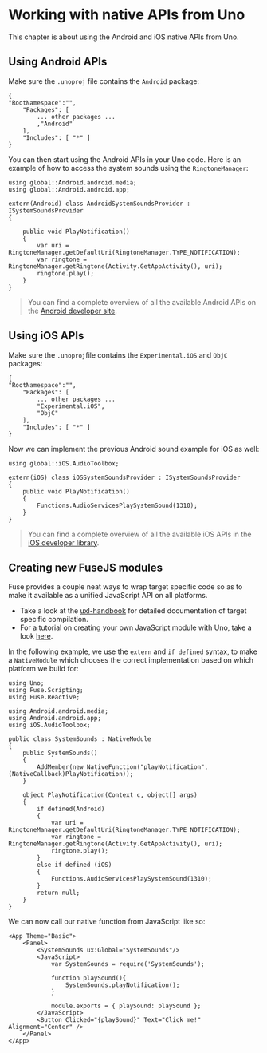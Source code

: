 # Working with native APIs from Uno

This chapter is about using the Android and iOS native APIs from Uno.

## Using Android APIs

Make sure the `.unoproj` file contains the `Android` package:

```
{
"RootNamespace":"",
	"Packages": [
		... other packages ...
		,"Android"
	],
	"Includes": [ "*" ]
}
```

You can then start using the Android APIs in your Uno code.
Here is an example of how to access the system sounds using the `RingtoneManager`:

```
using global::Android.android.media;
using global::Android.android.app;

extern(Android) class AndroidSystemSoundsProvider : ISystemSoundsProvider
{

	public void PlayNotification()
	{
		var uri = RingtoneManager.getDefaultUri(RingtoneManager.TYPE_NOTIFICATION);
		var ringtone = RingtoneManager.getRingtone(Activity.GetAppActivity(), uri);
		ringtone.play();
	}
}
```

> You can find a complete overview of all the available Android APIs on the <a href="http://developer.android.com/reference/android/media/RingtoneManager.html">Android developer site</a>.

## Using iOS APIs

Make sure the `.unoproj`file contains the `Experimental.iOS` and `ObjC` packages:

```
{
"RootNamespace":"",
	"Packages": [
		... other packages ...
		"Experimental.iOS",
		"ObjC"
	],
	"Includes": [ "*" ]
}
```

Now we can implement the previous Android sound example for iOS as well:

```
using global::iOS.AudioToolbox;

extern(iOS) class iOSSystemSoundsProvider : ISystemSoundsProvider
{
	public void PlayNotification()
	{
		Functions.AudioServicesPlaySystemSound(1310);
	}
}
```

> You can find a complete overview of all the available iOS APIs in the <a href="https://developer.apple.com/library/prerelease/ios/documentation/AudioToolbox/Reference/SystemSoundServicesReference/index.html#//apple_ref/c/func/AudioServicesPlaySystemSound">iOS developer library</a>.

## Creating new FuseJS modules

Fuse provides a couple neat ways to wrap target specific code so as to make it available as a unified JavaScript API on all platforms.

* Take a look at the [uxl-handbook](https://www.fusetools.com/developers/guides/uxl-handbook) for detailed documentation of target specific compilation.
* For a tutorial on creating your own JavaScript module with Uno, take a look [here](/fusejs/native-modules).

In the following example, we use the `extern` and `if defined` syntax, to make a `NativeModule` which chooses the correct implementation based on which platform we build for:

```
using Uno;
using Fuse.Scripting;
using Fuse.Reactive;

using Android.android.media;
using Android.android.app;
using iOS.AudioToolbox;

public class SystemSounds : NativeModule
{
	public SystemSounds()
	{
		AddMember(new NativeFunction("playNotification", (NativeCallback)PlayNotification));
	}

	object PlayNotification(Context c, object[] args)
	{
		if defined(Android)
		{
			var uri = RingtoneManager.getDefaultUri(RingtoneManager.TYPE_NOTIFICATION);
			var ringtone = RingtoneManager.getRingtone(Activity.GetAppActivity(), uri);
			ringtone.play();
		}
		else if defined (iOS)
		{
			Functions.AudioServicesPlaySystemSound(1310);
		}
		return null;
	}
}
```

We can now call our native function from JavaScript like so:

```
<App Theme="Basic">
	<Panel>
		<SystemSounds ux:Global="SystemSounds"/>
		<JavaScript>
			var SystemSounds = require('SystemSounds');

			function playSound(){
				SystemSounds.playNotification();
			}

			module.exports = { playSound: playSound };
		</JavaScript>
		<Button Clicked="{playSound}" Text="Click me!" Alignment="Center" />
	</Panel>
</App>
```

